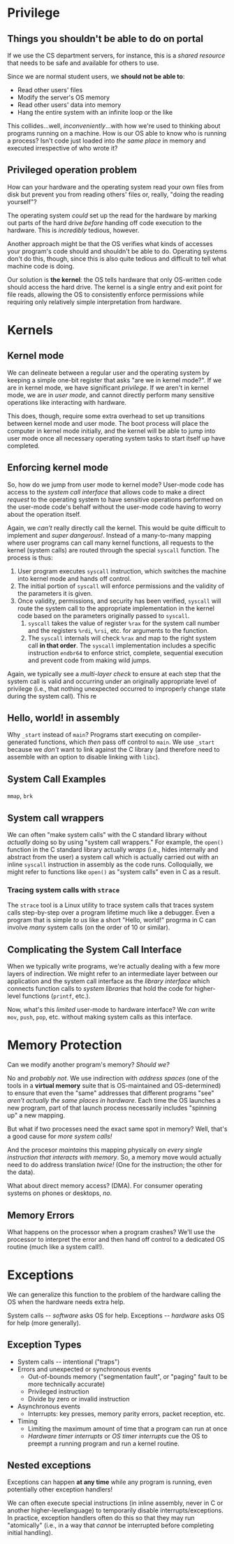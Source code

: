 
# Privilege

## Things you shouldn't be able to do on portal

If we use the CS department servers, for instance, this is a _shared resource_ that needs to be safe and available for others to use.

Since we are normal student users, we **should not be able to**:
* Read other users' files
* Modify the server's OS memory
* Read other users' data into memory
* Hang the entire system with an infinite loop or the like

This collides...well, _inconveniently_...with how we're used to thinking about programs running on a machine. How is our OS able to know who is running a process? Isn't code just loaded into _the same place_ in memory and executed irrespective of who wrote it?

## Privileged operation problem

How can your hardware and the operating system read your own files from disk but prevent you from reading others' files or, really, "doing the reading yourself"?

The operating system _could_ set up the read for the hardware by marking out parts of the hard drive _before_ handing off code execution to the hardware. This is _incredibly_ tedious, however.

Another approach might be that the OS verifies what kinds of accesses your program's code should and shouldn't be able to do. Operating systems don't do this, though, since this is also quite tedious and difficult to tell what machine code is doing.

Our solution is **the kernel**: the OS tells hardware that only OS-written code should access the hard drive. The kernel is a single entry and exit point for file reads, allowing the OS to consistently enforce permissions while requiring only relatively simple interpretation from hardware.

# Kernels

## Kernel mode

We can delineate between a regular user and the operating system by keeping a simple one-bit register that asks "are we in kernel mode?". If we are in kernel mode, we have significant _privilege_. If we aren't in kernel mode, we are in _user mode_, and cannot directly perform many sensitive operations like interacting with hardware.

This does, though, require some extra overhead to set up transitions between kernel mode and user mode. The boot process will place the computer in kernel mode initially, and the kernel will be able to jump into user mode once all necessary operating system tasks to start itself up have completed.

## Enforcing kernel mode

So, how do we jump from user mode to kernel mode? User-mode code has access to the _system call interface_ that allows code to make a direct _request_ to the operating system to have sensitive operations performed on the user-mode code's behalf without the user-mode code having to worry about the operation itself.

Again, we _can't_ really directly call the kernel. This would be quite difficult to implement and _super dangerous!_. Instead of a many-to-many mapping where user programs can call many kernel functions, all requests to the kernel (system calls) are routed through the special `syscall` function. The process is thus:
1. User program executes `syscall` instruction, which switches the machine into kernel mode and hands off control.
2. The initial portion of `syscall` will enforce permissions and the validity of the parameters it is given.
3. Once validity, permissions, and security has been verified, `syscall` will route the system call to the appropriate implementation in the kernel code based on the parameters originally passed to `syscall`.
    1. `syscall` takes the value of register `%rax` for the system call number and the registers `%rdi`, `%rsi`, etc. for arguments to the function.
    2. The `syscall` internals will check `%rax` and map to the right system call **in that order**. The `syscall` implementation includes a specific instruction `endbr64` to enforce strict, complete, sequential execution and prevent code from making wild jumps.

Again, we typically see a _multi-layer check_ to ensure at each step that the system call is valid and occurring under an originally appropriate level of privilege (i.e., that nothing unexpected occurred to improperly change state during the system call). This re

## Hello, world! in assembly
Why `_start` instead of `main`? Programs start executing on compiler-generated functions, which _then_ pass off control to `main`. We use `_start` because we _don't_ want to link against the C library (and therefore need to assemble with an option to disable linking with `libc`).

## System Call Examples

`mmap`, `brk`

## System call wrappers
We can often "make system calls" with the C standard library without _actually_ doing so by using "system call wrappers." For example, the `open()` function in the C standard library actually _wraps_ (i.e., hides internally and abstract from the user) a system call which is actually carried out with an inline `syscall` instruction in assembly as the code runs. Colloquially, we might refer to functions like `open()` as "system calls" even in C as a result. 

### Tracing system calls with `strace`

The `strace` tool is a Linux utility to trace system calls that traces system calls step-by-step over a program lifetime much like a debugger. Even a program that is simple _to us_ like a short "Hello, world!" progrma in C can involve _many_ system calls (on the order of 10 or similar).

## Complicating the System Call Interface
When we typically write programs, we're actually dealing with a few more layers of indirection. We might refer to an intermediate layer between our application and the system call interface as the _library interface_ which connects function calls to _system libraries_ that hold the code for higher-level functions (`printf`, etc.).

Now, what's this _limited_ user-mode to hardware interface? We _can_ write `mov`, `push`, `pop`, etc. without making system calls as this interface.

# Memory Protection

Can we modify another program's memory? _Should we?_

No and _probably not_. We use indirection with _address spaces_ (one of the tools in a **virtual memory** suite that is OS-maintained and OS-determined) to ensure that even the "same" addresses that different programs "see" _aren't actually the same places in hardware_.  Each time the OS launches a new program, part of that launch process necessarily includes "spinning up" a new mapping.

But what if two processes need the exact same spot in memory? Well, that's a good cause for _more system calls!_

And the procesor _maintains_ this mapping physically on _every single instruction that interacts with memory_. So, a memory move would actually need to do address translation _twice!_ (One for the instruction; the other for the data).

What about direct memory access? (DMA). For consumer operating systems on phones or desktops, _no_.

## Memory Errors

What happens on the processor when a program crashes? We'll use the processor to interpret the error and then hand off control to a dedicated OS routine (much like a system call!).

# Exceptions

We can generalize this function to the problem of the hardware calling the OS when the hardware needs extra help.

System calls -- _software_ asks OS for help.
Exceptions -- _hardware_ asks OS for help (more generally).

## Exception Types

* System calls -- intentional ("traps")
* Errors and unexpected or synchronous events
    * Out-of-bounds memory ("segmentation fault", or "paging" fault to be more technically accurate)
    * Privileged instruction
    * Divide by zero or invalid instruction
* Asynchronous events
    *  Interrupts: key presses, memory parity errors, packet reception, etc.
* Timing
    * Limiting the maximum amount of time that a program can run at once
    * _Hardware timer interrupts_ or _OS timer interrupts_ cue the OS to preempt a running program and run a kernel routine.

## Nested exceptions

Exceptions can happen **at any time** while any program is running, even potentially other exception handlers!

We can often execute special instructions (in inline assembly, never in C or another higher-levellanguage) to temporarily disable interrupts/exceptions. In practice, exception handlers often do this so that they may run "atomically" (i.e., in a way that _cannot_ be interrupted before completing initial handling). 

